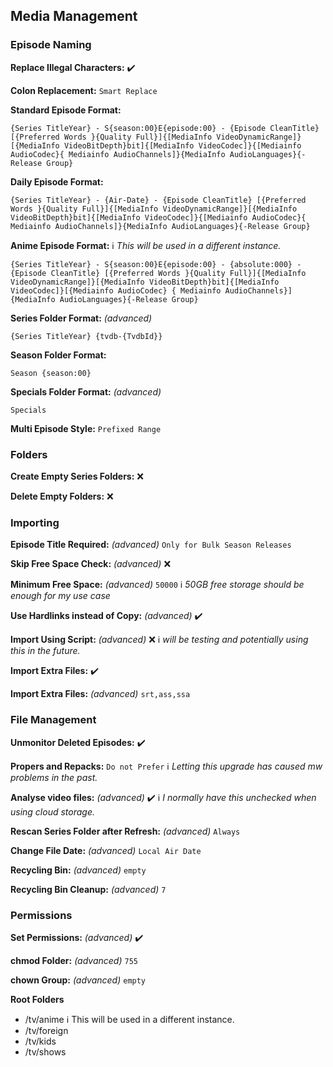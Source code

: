 ## Media Management

### Episode Naming

**Replace Illegal Characters:** ✔️

**Colon Replacement:** `Smart Replace`

**Standard Episode Format:** 
```
{Series TitleYear} - S{season:00}E{episode:00} - {Episode CleanTitle} [{Preferred Words }{Quality Full}]{[MediaInfo VideoDynamicRange]}[{MediaInfo VideoBitDepth}bit]{[MediaInfo VideoCodec]}{[Mediainfo AudioCodec}{ Mediainfo AudioChannels]}{MediaInfo AudioLanguages}{-Release Group}
```

**Daily Episode Format:**

```
{Series TitleYear} - {Air-Date} - {Episode CleanTitle} [{Preferred Words }{Quality Full}]{[MediaInfo VideoDynamicRange]}[{MediaInfo VideoBitDepth}bit]{[MediaInfo VideoCodec]}{[Mediainfo AudioCodec}{ Mediainfo AudioChannels]}{MediaInfo AudioLanguages}{-Release Group}
```

**Anime Episode Format:** ℹ️ *This will be used in a different instance.*
```
{Series TitleYear} - S{season:00}E{episode:00} - {absolute:000} - {Episode CleanTitle} [{Preferred Words }{Quality Full}]{[MediaInfo VideoDynamicRange]}[{MediaInfo VideoBitDepth}bit]{[MediaInfo VideoCodec]}[{Mediainfo AudioCodec} { Mediainfo AudioChannels}]{MediaInfo AudioLanguages}{-Release Group}
```

**Series Folder Format:** *(advanced)*
```
{Series TitleYear} {tvdb-{TvdbId}}
```

**Season Folder Format:**
```
Season {season:00}
```
**Specials Folder Format:** *(advanced)*
```
Specials
```
**Multi Episode Style:** `Prefixed Range`

### Folders
**Create Empty Series Folders:** ❌

**Delete Empty Folders:** ❌

### Importing
**Episode Title Required:** *(advanced)* `Only for Bulk Season Releases`

**Skip Free Space Check:** *(advanced)* ❌

**Minimum Free Space:** *(advanced)* `50000` ℹ️ *50GB free storage should be enough for my use case*

**Use Hardlinks instead of Copy:** *(advanced)* ✔️

**Import Using Script:** *(advanced)* ❌ ℹ️ *will be testing and potentially using this in the future.*

**Import Extra Files:** ✔️

**Import Extra Files:** *(advanced)* `srt,ass,ssa`

### File Management

**Unmonitor Deleted Episodes:** ✔️ 

**Propers and Repacks:** `Do not Prefer` ℹ️ *Letting this upgrade has caused mw problems in the past.*

**Analyse video files:** *(advanced)* ✔️ ℹ️ *I normally have this unchecked when using cloud storage.*

**Rescan Series Folder after Refresh:** *(advanced)* `Always`

**Change File Date:** *(advanced)* `Local Air Date`

**Recycling Bin:** *(advanced)* `empty`

**Recycling Bin Cleanup:** *(advanced)* `7`

### Permissions

**Set Permissions:** *(advanced)* ✔️

**chmod Folder:** *(advanced)*  `755`

**chown Group:** *(advanced)* `empty`

**Root Folders**
- /tv/anime ℹ️ This will be used in a different instance.
- /tv/foreign
- /tv/kids
- /tv/shows
